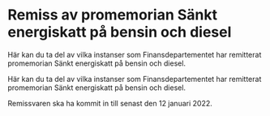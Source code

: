 # Remiss av promemorian Sänkt energiskatt på bensin och diesel

Här kan du ta del av vilka instanser som Finansdepartementet har remitterat promemorian Sänkt energiskatt på bensin och diesel.

Här kan du ta del av vilka instanser som Finansdepartementet har remitterat promemorian Sänkt energiskatt på bensin och diesel.

Remissvaren ska ha kommit in till senast den 12 januari 2022.

